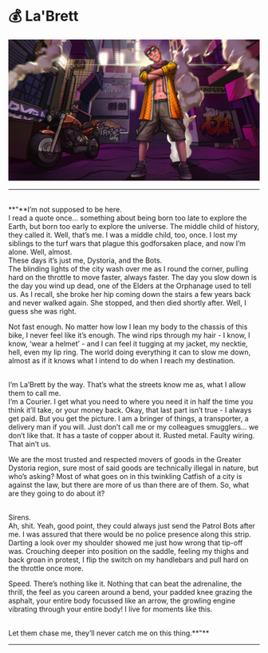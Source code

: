 # 💰 **La'Brett**

![](images/laBrett.png)

---

<br>
**"**I’m not supposed to be here.

<br> 
I read a quote once… something about being born too late to explore the Earth, but born too early to explore the universe. The middle child of history, they called it. Well, that’s me. I was a middle child, too, once. I lost my siblings to the turf wars that plague this godforsaken place, and now I’m alone. Well, almost.

<br> 
These days it’s just me, Dystoria, and the Bots.

<br> 
The blinding lights of the city wash over me as I round the corner, pulling hard on the throttle to move faster, always faster. The day you slow down is the day you wind up dead, one of the Elders at the Orphanage used to tell us. As I recall, she broke her hip coming down the stairs a few years back and never walked again. She stopped, and then died shortly after. Well, I guess she was right.

Not fast enough. No matter how low I lean my body to the chassis of this bike, I never feel like it’s enough. The wind rips through my hair - I know, I know, ‘wear a helmet’ - and I can feel it tugging at my jacket, my necktie, hell, even my lip ring. The world doing everything it can to slow me down, almost as if it knows what I intend to do when I reach my destination.

<br> 
I’m La’Brett by the way. That’s what the streets know me as, what I allow them to call me.

<br> 
I’m a Courier. I get what you need to where you need it in half the time you think it’ll take, or your money back. Okay, that last part isn’t true - I always get paid. But you get the picture. I am a bringer of things, a transporter, a delivery man if you will. Just don’t call me or my colleagues smugglers… we don’t like that. It has a taste of copper about it. Rusted metal. Faulty wiring. That ain’t us.

We are the most trusted and respected movers of goods in the Greater Dystoria region, sure most of said goods are technically illegal in nature, but who’s asking? Most of what goes on in this twinkling Catfish of a city is against the law, but there are more of us than there are of them. So, what are they going to do about it?

<br> 
Sirens.

<br> 
Ah, shit. Yeah, good point, they could always just send the Patrol Bots after me. I was assured that there would be no police presence along this strip. Darting a look over my shoulder showed me just how wrong that tip-off was. Crouching deeper into position on the saddle, feeling my thighs and back groan in protest, I flip the switch on my handlebars and pull hard on the throttle once more.

Speed. There’s nothing like it. Nothing that can beat the adrenaline, the thrill, the feel as you careen around a bend, your padded knee grazing the asphalt, your entire body focussed like an arrow, the growling engine vibrating through your entire body! I live for moments like this.

<br>
Let them chase me, they’ll never catch me on this thing.**"**

---
